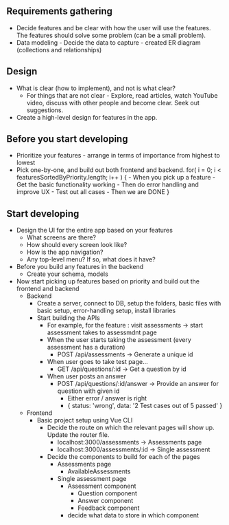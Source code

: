 ## Requirements gathering
- Decide features and be clear with how the user will use the features. The features should solve some problem (can be a small problem).
- Data modeling - Decide the data to capture - created ER diagram (collections and relationships)

## Design
- What is clear (how to implement), and not is what clear?
    - For things that are not clear - Explore, read articles, watch YouTube video, discuss with other people and become clear. Seek out suggestions.
- Create a high-level design for features in the app.

## Before you start developing
- Prioritize your features - arrange in terms of importance from highest to lowest
- Pick one-by-one, and build out both frontend and backend.
    for( i = 0; i < featuresSortedByPriority.length; i++ ) {
        - When you pick up a feature
            - Get the basic functionality working
            - Then do error handling and improve UX
            - Test out all cases
            - Then we are DONE
    }

## Start developing
- Design the UI for the entire app based on your features
    - What screens are there?
    - How should every screen look like?
    - How is the app navigation?
    - Any top-level menu? If so, what does it have?
- Before you build any features in the backend
    - Create your schema, models
- Now start picking up features based on priority and build out the frontend and backend
    - Backend
        - Create a server, connect to DB, setup the folders, basic files with basic setup, error-handling setup, install libraries
        - Start building the APIs
            - For example, for the feature : visit assessments -> start assessment takes to assessmdnt page
            - When the user starts taking the assessment (every assessment has a duration)
                - POST /api/assessments -> Generate a unique id
            - When user goes to take test page...
                - GET /api/questions/:id -> Get a question by id
            - When user posts an answer
                - POST /api/questions/:id/answer -> Provide an answer for question with given id
                    - Either error / answer is right
                    - {
                        status: 'wrong',
                        data: '2 Test cases out of 5 passed'
                    }
    - Frontend
        - Basic project setup using Vue CLI
            - Decide the route on which the relevant pages will show up. Update the router file.
                - localhost:3000/assessments -> Assessments page
                - localhost:3000/assessments/:id -> Single assessment
            - Decide the components to build for each of the pages
                - Assessments page
                    - AvailableAssessments
                - Single assessment page
                    - Assessment component
                        - Question component
                        - Answer component
                        - Feedback component
                    - decide what data to store in which component
